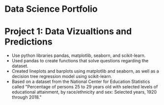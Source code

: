 # Data Science Portfolio

# Project 1: Data Vizualtions and Predictions
* Use python libraries pandas, matplotlib, seaborn, and scikit-learn.
* Used pandas to create functions that solve questions regarding the dataset.
* Created lineplots and barplots using matplotlib and seaborn, as well as a decision tree regression model using scikit-learn.
* Based on a dataset from the National Center for Education Statistics called "Percentage of persons 25 to 29 years old with selected levels of educational attainment, by race/ethnicity and sex: Selected years, 1920 through 2018."

